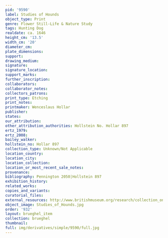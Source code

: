 ```yaml
---
pid: '9590'
label: Studies of Hounds
object_type: Print
genre: Flower Still-Life & Nature Study
tags: Hunting Dog
realdate: ca. 1646
height_cm: '13.5'
width_cm: '20'
diameter_cm: 
plate_dimensions: 
support: 
drawing_medium: 
signature: 
signature_location: 
support_marks: 
further_inscription: 
collaborators: 
collaborator_notes: 
collectors_patrons: 
print_type: Etching
print_notes: 
printmaker: Wenceslaus Hollar
publisher: 
states: 
our_attribution: 
other_attribution_authorities: Hollstein No. Hollar 897
ertz_1979: 
ertz_2008: 
bailey_walker: 
hollstein_no: Hollar 897
collection_type: Unknown/Not Applicable
location_country: 
location_city: 
location_collection: 
location_or_most_recent_sale_notes: 
provenance: 
bibliography: Pennington 2050|Hollstein 897
exhibition_history: 
related_works: 
copies_and_variants: 
curatorial_files: 
external_resources: http://www.britishmuseum.org/research/collection_online/collection_object_details.aspx?assetId=1498591001&objectId=3580722&partId=1
object_image: Studies_of_Hounds.jpg
order: '932'
layout: brueghel_item
collection: brueghel
thumbnail: 
full: img/derivatives/simple/9590/full.jpg
---
```

